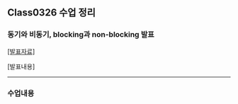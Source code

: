 ## Class0326 수업 정리

### 동기와 비동기, blocking과 non-blocking 발표
<a href="#">[발표자료]</a>

[발표내용]

<hr>

### 수업내용